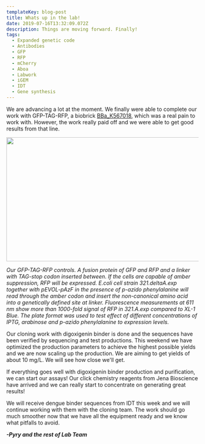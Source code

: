 ```yaml
---
templateKey: blog-post
title: Whats up in the lab!
date: 2019-07-16T13:32:09.072Z
description: Things are moving forward. Finally!
tags:
  - Expanded genetic code
  - Antibodies
  - GFP
  - RFP
  - mCherry
  - Aboa
  - Labwork
  - iGEM
  - IDT
  - Gene synthesis
---
```

We are advancing a lot at the moment. We finally were able to complete our work with GFP-TAG-RFP, a biobrick <a href="http://parts.igem.org/wiki/index.php?title=Part:BBa_K567018">BBa_K567018</a>, which was a real pain to work with. However, the work really paid off and we were able to get good results from that line.

<img src="https://2019.igem.org/wiki/images/7/73/T--Aboa--Aboa_gfp-rfp-plate_160719.jpeg" style="width:648px;height:324px;">

_Our GFP-TAG-RFP controls.  A fusion protein of GFP and RFP and a linker with TAG-stop codon inserted between. If the cells are capable of amber suppression, RFP will be expressed. E.coli cell strain 321.deltaA.exp together with pEVOL-pAzF in the presence of p-azido phenylalanine will read through the amber codon and insert the non-canonical amino acid into a genetically defined site at linker. Fluorescence measurements at 611 nm show more than 1000-fold signal of RFP in 321.A.exp compared to XL-1 Blue. The plate format was used to test effect of different concentrations of IPTG, arabinose and p-azido phenylalanine to expression levels._

 Our cloning work with digoxigenin binder is done and the sequences have been verified by sequencing and test productions. This weekend we have optimized the production parameters to achieve the highest possible yields and we are now scaling up the production. We are aiming to get yields of about 10 mg/L. We will see how close we'll get. 

If everything goes well with digoxigenin binder production and purification, we can start our assays! Our click chemistry reagents from Jena Bioscience have arrived and we can really start to concentrate on generating great results!

We will receive dengue binder sequences from IDT this week and we will continue working with them with the cloning team. The work should go much smoother now that we have all the equipment ready and we know what pitfalls to avoid.

_**\-Pyry and the rest of Lab Team**_
